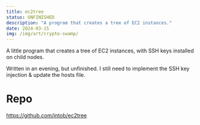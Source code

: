 ```yaml
---
title: ec2tree
status: UNFINISHED
description: "A program that creates a tree of EC2 instances."
date: 2024-03-15
img: /img/art/crypto-swamp/
---
```

A little program that creates a tree of EC2 instances, with SSH keys installed on child nodes.

Written in an evening, but unfinished. I still need to implement the SSH key injection & update the hosts file.

# Repo
https://github.com/intob/ec2tree